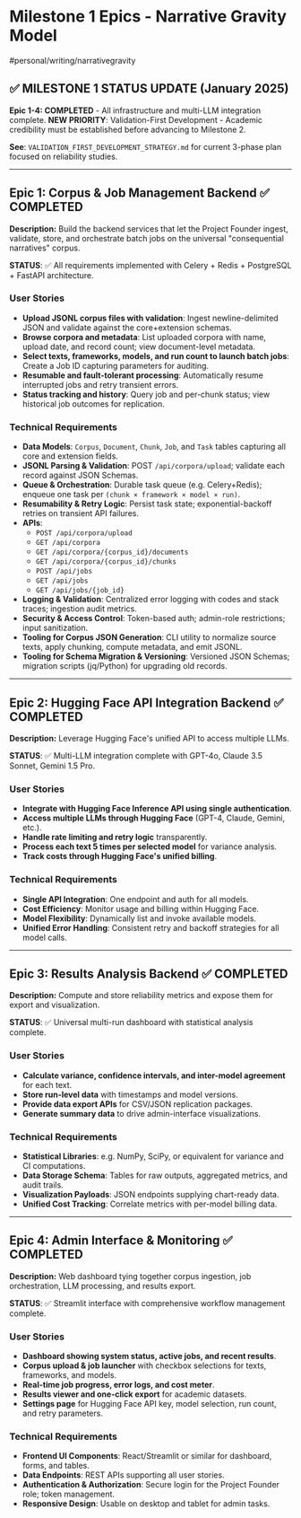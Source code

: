 # Milestone 1 Epics - Narrative Gravity Model
#personal/writing/narrativegravity

## ✅ MILESTONE 1 STATUS UPDATE (January 2025)

**Epic 1-4: COMPLETED** - All infrastructure and multi-LLM integration complete.
**NEW PRIORITY**: Validation-First Development - Academic credibility must be established before advancing to Milestone 2.

**See**: `VALIDATION_FIRST_DEVELOPMENT_STRATEGY.md` for current 3-phase plan focused on reliability studies.

---

## Epic 1: Corpus & Job Management Backend ✅ COMPLETED
**Description:** Build the backend services that let the Project Founder ingest, validate, store, and orchestrate batch jobs on the universal "consequential narratives" corpus.

**STATUS**: ✅ All requirements implemented with Celery + Redis + PostgreSQL + FastAPI architecture.

### User Stories  
- **Upload JSONL corpus files with validation**: Ingest newline-delimited JSON and validate against the core+extension schemas.  
- **Browse corpora and metadata**: List uploaded corpora with name, upload date, and record count; view document-level metadata.  
- **Select texts, frameworks, models, and run count to launch batch jobs**: Create a Job ID capturing parameters for auditing.  
- **Resumable and fault-tolerant processing**: Automatically resume interrupted jobs and retry transient errors.  
- **Status tracking and history**: Query job and per-chunk status; view historical job outcomes for replication.

### Technical Requirements  
- **Data Models**: `Corpus`, `Document`, `Chunk`, `Job`, and `Task` tables capturing all core and extension fields.  
- **JSONL Parsing & Validation**: POST `/api/corpora/upload`; validate each record against JSON Schemas.  
- **Queue & Orchestration**: Durable task queue (e.g. Celery+Redis); enqueue one task per `(chunk × framework × model × run)`.  
- **Resumability & Retry Logic**: Persist task state; exponential-backoff retries on transient API failures.  
- **APIs**:  
  - `POST /api/corpora/upload`  
  - `GET /api/corpora`  
  - `GET /api/corpora/{corpus_id}/documents`  
  - `GET /api/corpora/{corpus_id}/chunks`  
  - `POST /api/jobs`  
  - `GET /api/jobs`  
  - `GET /api/jobs/{job_id}`  
- **Logging & Validation**: Centralized error logging with codes and stack traces; ingestion audit metrics.  
- **Security & Access Control**: Token-based auth; admin-role restrictions; input sanitization.  
- **Tooling for Corpus JSON Generation**: CLI utility to normalize source texts, apply chunking, compute metadata, and emit JSONL.  
- **Tooling for Schema Migration & Versioning**: Versioned JSON Schemas; migration scripts (jq/Python) for upgrading old records.

---

## Epic 2: Hugging Face API Integration Backend ✅ COMPLETED
**Description:** Leverage Hugging Face's unified API to access multiple LLMs.

**STATUS**: ✅ Multi-LLM integration complete with GPT-4o, Claude 3.5 Sonnet, Gemini 1.5 Pro.

### User Stories  
- **Integrate with Hugging Face Inference API using single authentication**.  
- **Access multiple LLMs through Hugging Face** (GPT-4, Claude, Gemini, etc.).  
- **Handle rate limiting and retry logic** transparently.  
- **Process each text 5 times per selected model** for variance analysis.  
- **Track costs through Hugging Face's unified billing**.

### Technical Requirements  
- **Single API Integration**: One endpoint and auth for all models.  
- **Cost Efficiency**: Monitor usage and billing within Hugging Face.  
- **Model Flexibility**: Dynamically list and invoke available models.  
- **Unified Error Handling**: Consistent retry and backoff strategies for all model calls.

---

## Epic 3: Results Analysis Backend ✅ COMPLETED
**Description:** Compute and store reliability metrics and expose them for export and visualization.

**STATUS**: ✅ Universal multi-run dashboard with statistical analysis complete.

### User Stories  
- **Calculate variance, confidence intervals, and inter-model agreement** for each text.  
- **Store run-level data** with timestamps and model versions.  
- **Provide data export APIs** for CSV/JSON replication packages.  
- **Generate summary data** to drive admin-interface visualizations.

### Technical Requirements  
- **Statistical Libraries**: e.g. NumPy, SciPy, or equivalent for variance and CI computations.  
- **Data Storage Schema**: Tables for raw outputs, aggregated metrics, and audit trails.  
- **Visualization Payloads**: JSON endpoints supplying chart-ready data.  
- **Unified Cost Tracking**: Correlate metrics with per-model billing data.

---

## Epic 4: Admin Interface & Monitoring ✅ COMPLETED
**Description:** Web dashboard tying together corpus ingestion, job orchestration, LLM processing, and results export.

**STATUS**: ✅ Streamlit interface with comprehensive workflow management complete.

### User Stories  
- **Dashboard showing system status, active jobs, and recent results**.  
- **Corpus upload & job launcher** with checkbox selections for texts, frameworks, and models.  
- **Real-time job progress, error logs, and cost meter**.  
- **Results viewer and one-click export** for academic datasets.  
- **Settings page** for Hugging Face API key, model selection, run count, and retry parameters.

### Technical Requirements  
- **Frontend UI Components**: React/Streamlit or similar for dashboard, forms, and tables.  
- **Data Endpoints**: REST APIs supporting all user stories.  
- **Authentication & Authorization**: Secure login for the Project Founder role; token management.  
- **Responsive Design**: Usable on desktop and tablet for admin tasks.
